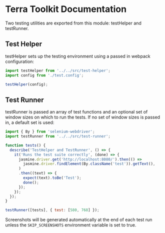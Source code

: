 # Terra Toolkit Documentation

Two testing utilities are exported from this module: testHelper and testRunner.

## Test Helper

testHelper sets up the testing environment using a passed in webpack configuration:

```javascript
import testHelper from '../../src/test-helper';
import config from './test.config';

testHelper(config);
```

## Test Runner

testRunner is passed an array of test functions and an optional set of window sizes on which to run the tests.  If no set of window sizes is passed in, a default set is used:

```javascript
import { By } from 'selenium-webdriver';
import testRunner from '../../src/test-runner';

function tests() {
  describe('TestHelper and TestRunner', () => {
    it('Runs the test suite correctly', (done) => {
      jasmine.driver.get('http://localhost:8080/').then(() =>
        jasmine.driver.findElement(By.className('test')).getText(),
      )
      .then((text) => {
        expect(text).toBe('Test');
        done();
      });
    });
  });
}

testRunner([tests], { test: [580, 768] });
```

Screenshots will be generated automatically at the end of each test run unless the `SKIP_SCREENSHOTS` environment variable is set to true.
